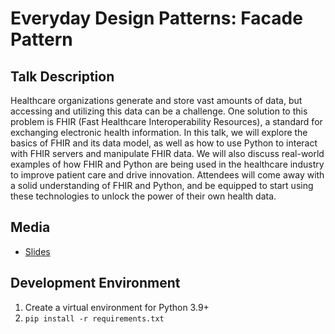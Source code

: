 # Everyday Design Patterns: Facade Pattern

## Talk Description

Healthcare organizations generate and store vast amounts of data, but accessing and utilizing this data can be a challenge. One solution to this problem is FHIR (Fast Healthcare Interoperability Resources), a standard for exchanging electronic health information. In this talk, we will explore the basics of FHIR and its data model, as well as how to use Python to interact with FHIR servers and manipulate FHIR data. We will also discuss real-world examples of how FHIR and Python are being used in the healthcare industry to improve patient care and drive innovation. Attendees will come away with a solid understanding of FHIR and Python, and be equipped to start using these technologies to unlock the power of their own health data.

## Media

- [Slides](https://bit.ly/python-on-fhir)

## Development Environment

1. Create a virtual environment for Python 3.9+
1. `pip install -r requirements.txt`
